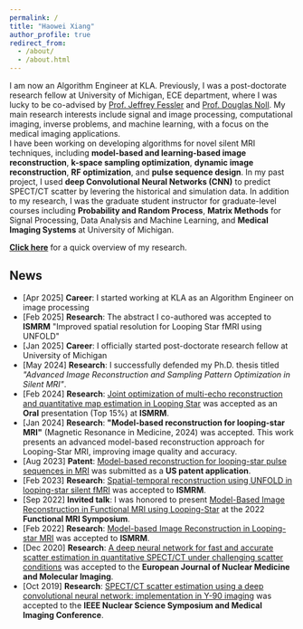 ```yaml
---
permalink: /
title: "Haowei Xiang"
author_profile: true
redirect_from: 
  - /about/
  - /about.html
---
```


I am now an Algorithm Engineer at KLA. Previously, I was a post-doctorate research fellow at University of Michigan, ECE department, where I was lucky to be co-advised by [Prof. Jeffrey Fessler](https://web.eecs.umich.edu/~fessler/) and [Prof. Douglas Noll](https://nollresearch.engin.umich.edu/). My main research interests include signal and image processing, computational imaging, inverse problems, and machine learning, with a focus on the medical imaging applications.  
I have been working on developing algorithms for novel silent MRI techniques, including **model-based and learning-based image reconstruction**, 
**k-space sampling optimization**, **dynamic  image reconstruction**, 
**RF optimization**, and **pulse sequence design**. 
In my past project, I used  **deep Convolutional Neural Networks (CNN)**  to predict SPECT/CT scatter by levering the historical and simulation data. 
In addition to my research, I was the graduate student instructor for graduate-level courses 
including **Probability and Random Process**, **Matrix Methods** for Signal Processing, Data Analysis and Machine Learning, and **Medical Imaging Systems** at University of Michigan.

[**Click here**](https://haoweix.github.io/research/) for a quick overview of my research.

## News 
- [Apr 2025] **Career**: I started working at KLA as an Algorithm Engineer on image processing
- [Feb 2025] **Research**: The abstract I co-authored was accepted to **ISMRM** "Improved spatial resolution for Looping Star fMRI using UNFOLD"
- [Jan 2025] **Career**: I officially started post-doctorate research fellow at University of Michigan
- [May 2024] **Research**: I successfully defended my Ph.D. thesis titled *"Advanced Image Reconstruction and Sampling Pattern Optimization in Silent MRI"*.
- [Feb 2024] **Research**: [Joint optimization of multi-echo reconstruction and quantitative map estimation in Looping Star](https://scholar.google.com/citations?view_op=view_citation&hl=en&user=yU4HYqgAAAAJ&sortby=pubdate&citation_for_view=yU4HYqgAAAAJ:Y0pCki6q_DkC) was accepted as an **Oral** presentation (Top 15%) at **ISMRM**.
- [Jan 2024] **Research**: **"Model-based reconstruction for looping-star MRI"** (Magnetic Resonance in Medicine, 2024) was accepted. This work presents an advanced model-based reconstruction approach for Looping-Star MRI, improving image quality and accuracy.
- [Aug 2023] **Patent**: [Model-based reconstruction for looping-star pulse sequences in MRI](https://scholar.google.com/citations?view_op=view_citation&hl=en&user=yU4HYqgAAAAJ&sortby=pubdate&citation_for_view=yU4HYqgAAAAJ:zYLM7Y9cAGgC) was submitted as a **US patent application**.
- [Feb 2023] **Research**: [Spatial-temporal reconstruction using UNFOLD in looping-star silent fMRI](https://scholar.google.com/citations?view_op=view_citation&hl=en&user=yU4HYqgAAAAJ&sortby=pubdate&citation_for_view=yU4HYqgAAAAJ:IjCSPb-OGe4C) was accepted to **ISMRM**.
- [Sep 2022] **Invited talk**: I was honored to present [Model-Based Image Reconstruction in Functional MRI using Looping-Star](https://haoweix.github.io/talks/2022-09-23-talk-1) at the 2022 **Functional MRI Symposium**.
- [Feb 2022] **Research**: [Model-based Image Reconstruction in Looping-star MRI](https://scholar.google.com/citations?view_op=view_citation&hl=en&user=yU4HYqgAAAAJ&sortby=pubdate&citation_for_view=yU4HYqgAAAAJ:UeHWp8X0CEIC) was accepted to **ISMRM**.
- [Dec 2020] **Research**: [A deep neural network for fast and accurate scatter estimation in quantitative SPECT/CT under challenging scatter conditions](https://scholar.google.com/citations?view_op=view_citation&hl=en&user=yU4HYqgAAAAJ&sortby=pubdate&citation_for_view=yU4HYqgAAAAJ:2osOgNQ5qMEC) was accepted to the **European Journal of Nuclear Medicine and Molecular Imaging**.
- [Oct 2019] **Research**: [SPECT/CT scatter estimation using a deep convolutional neural network: implementation in Y-90 imaging](https://ieeexplore.ieee.org/abstract/document/9060019/) was accepted to the **IEEE Nuclear Science Symposium and Medical Imaging Conference**.
